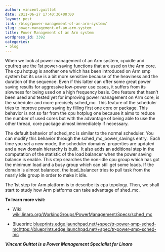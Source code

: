 ```yaml
---
author: vincent.guittot
date: 2011-06-27 17:40:36+00:00
layout: post
link: /blog/power-management-of-an-arm-system/
slug: power-management-of-an-arm-system
title: Power Management of an Arm system
wordpress_id: 3392
categories:
- blog
---
```


When we look at power management of an Arm system, cpuidle and cpufreq are the 1st power-saving functions that are used on the Arm core.  The cpu hotpug is another one which has been introduced on Arm smp system but its use is a bit more sensitive because of the heaviness and the duration of the sequence. Even if this latter can offer some great power saving results for aggressive low-power use cases, it suffers from its slowness for being used on a high frequency basis. One feature that hasn't been used and tested yet for improving power management on Arm core, is the scheduler and more precisely sched_mc. This feature of the scheduler tries to improve power saving by filling first one core or package. This behavior is not so far from the cpu hotplug one because it aims to reduce the number of used cores but with the advantage of being able to use the other thread, core package almost immediately if necessary.

The default behavior of sched_mc is similar to the normal scheduler. You can modify this behavior through the sched_mc_power_savings entry.  Each time you set a new mode, the  scheduler domains' properties are updated and a new domain hierarchy is built.  It also adds an additional step in the computation of the statistic of the load balancer when the power saving balance is enable. This step searches the non-idle cpu group which has got the minimum load and a busy group which can still get some loads. If the domain is almost balanced, the load_balancer tries to pull task from the nearly idle group in order to make it idle.

The 1st step for Arm platform is to describe its cpu topology. Then, we shall start to study how Arm platforms can take advantage of shed_mc.

**To learn more visit:**
* Wiki:  [wiki.linaro.org/WorkingGroups/PowerManagement/Specs/sched_mc](https://wiki.linaro.org/WorkingGroups/PowerManagement/Specs/sched_mc)

* Blueprint: [blueprints.edge.launchpad.net/+spec/tr-power-smp-sched-mc]()https://blueprints.edge.launchpad.net/+spec/tr-power-smp-sched-mc

_**Vincent Guittot is a Power Management Specialist for Linaro**_
